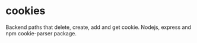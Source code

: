 # cookies
 Backend paths that delete, create, add and get cookie. Nodejs, express and npm cookie-parser package.
